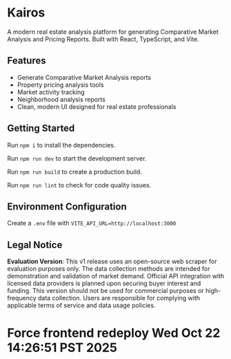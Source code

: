 
  # Kairos

  A modern real estate analysis platform for generating Comparative Market Analysis and Pricing Reports. Built with React, TypeScript, and Vite.

  ## Features

  - Generate Comparative Market Analysis reports
  - Property pricing analysis tools
  - Market activity tracking
  - Neighborhood analysis reports
  - Clean, modern UI designed for real estate professionals

## Getting Started

Run `npm i` to install the dependencies.

Run `npm run dev` to start the development server.

Run `npm run build` to create a production build.

Run `npm run lint` to check for code quality issues.

## Environment Configuration

Create a `.env` file with `VITE_API_URL=http://localhost:3000`

## Legal Notice

**Evaluation Version**: This v1 release uses an open-source web scraper for evaluation purposes only. The data collection methods are intended for demonstration and validation of market demand. Official API integration with licensed data providers is planned upon securing buyer interest and funding. This version should not be used for commercial purposes or high-frequency data collection. Users are responsible for complying with applicable terms of service and data usage policies.
  # Force frontend redeploy Wed Oct 22 14:26:51 PST 2025
